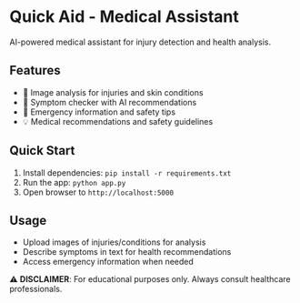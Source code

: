 # Quick Aid - Medical Assistant

AI-powered medical assistant for injury detection and health analysis.

## Features
- 📸 Image analysis for injuries and skin conditions
- 🤒 Symptom checker with AI recommendations
- 🚨 Emergency information and safety tips
- 💡 Medical recommendations and safety guidelines

## Quick Start
1. Install dependencies: `pip install -r requirements.txt`
2. Run the app: `python app.py`
3. Open browser to `http://localhost:5000`

## Usage
- Upload images of injuries/conditions for analysis
- Describe symptoms in text for health recommendations
- Access emergency information when needed

⚠️ **DISCLAIMER**: For educational purposes only. Always consult healthcare professionals.
